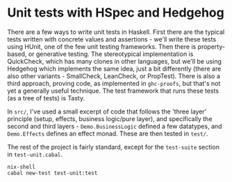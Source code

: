 # Unit tests with HSpec and Hedgehog

There are a few ways to write unit tests in Haskell. First there are the typical
tests written with concrete values and assertions - we'll write these tests
using HUnit, one of the few unit testing frameworks. Then there is
property-based, or generative testing. The stereotypical implementation is
QuickCheck, which has many clones in other languages, but we'll be using
Hedgehog which implements the same idea, just a bit differently (there are also
other variants - SmallCheck, LeanCheck, or PropTest). There is also a third
approach, proving code, as implemented in `ghc-proofs`, but that's not yet a
generally useful technique. The test framework that runs these tests (as a tree
of tests) is Tasty.

In `src/`, I've used a small excerpt of code that follows the 'three layer'
principle (setup, effects, business logic/pure layer), and specifically the
second and third layers - `Demo.BusinessLogic` defined a few datatypes, and
`Demo.Effects` defines an effect monad. These are then tested in `test/`.

The rest of the project is fairly standard, except for the `test-suite` section
in `test-unit.cabal`.

```
nix-shell
cabal new-test test-unit:test
```
